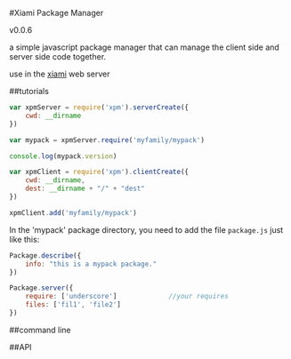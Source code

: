 #Xiami Package Manager

v0.0.6

a simple javascript package manager that can manage the client side and server side code together.

use in the [xiami](https://github.com/xiamidaxia/xiami) web server

##tutorials

```javascript
var xpmServer = require('xpm').serverCreate({
    cwd: __dirname
})

var mypack = xpmServer.require('myfamily/mypack')

console.log(mypack.version)

```

```javascript
var xpmClient = require('xpm').clientCreate({
    cwd: __dirname,
    dest: __dirname + "/" + "dest"
})

xpmClient.add('myfamily/mypack')

```

In the 'mypack' package directory, you need to add the file `package.js` just like this:

```javascript
Package.describe({
    info: "this is a mypack package."
})

Package.server({
    require: ['underscore']             //your requires
    files: ['fil1', 'file2']
})

```

##command line


##API

